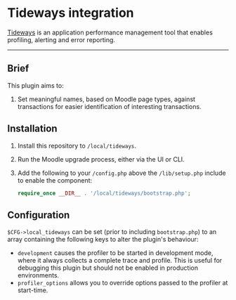 # Tideways integration

[Tideways](https://tideways.io/) is an application performance management tool that enables profiling, alerting and error reporting.

---

## Brief

This plugin aims to:

1. Set meaningful names, based on Moodle page types, against transactions for easier identification of interesting transactions.

## Installation

1. Install this repository to `/local/tideways`.
2. Run the Moodle upgrade process, either via the UI or CLI.
3. Add the following to your `/config.php` above the `/lib/setup.php` include to enable the component:

   ```php
   require_once __DIR__ . '/local/tideways/bootstrap.php';
   ```

## Configuration

`$CFG->local_tideways` can be set (prior to including `bootstrap.php`) to an array containing the following keys to alter the plugin's behaviour:

* `development` causes the profiler to be started in development mode, where it always collects a complete trace and profile. This is useful for debugging this plugin but should not be enabled in production environments.
* `profiler_options` allows you to override options passed to the profiler at start-time.
